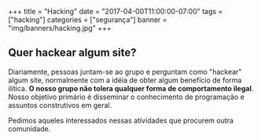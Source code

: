 +++
title = "Hacking"
date = "2017-04-00T11:00:00-07:00"
tags = ["hacking"]
categories = ["segurança"]
banner = "img/banners/hacking.jpg"
+++

## Quer hackear algum site?

Diariamente, pessoas juntam-se ao grupo e perguntam como "hackear" algum site,
normalmente com a idéia de obter algum benefício de forma ilítica.  **O nosso
grupo não tolera qualquer forma de comportamento ilegal**.  Nosso objetivo
primário é disseminar o conhecimento de programação e assuntos construtivos em
geral.

Pedimos aqueles interessados nessas atividades que procurem outra comunidade.
